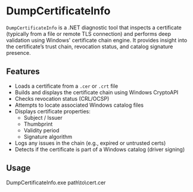 # DumpCertificateInfo

`DumpCertificateInfo` is a .NET diagnostic tool that inspects a certificate (typically from a file or remote TLS connection) and performs deep validation using Windows' certificate chain engine. It provides insight into the certificate’s trust chain, revocation status, and catalog signature presence.


## Features

- Loads a certificate from a `.cer` or `.crt` file
- Builds and displays the certificate chain using Windows CryptoAPI
- Checks revocation status (CRL/OCSP)
- Attempts to locate associated Windows catalog files
- Displays certificate properties:
  - Subject / Issuer
  - Thumbprint
  - Validity period
  - Signature algorithm
- Logs any issues in the chain (e.g., expired or untrusted certs)
- Detects if the certificate is part of a Windows catalog (driver signing)


## Usage

DumpCertificateInfo.exe path\to\cert.cer
